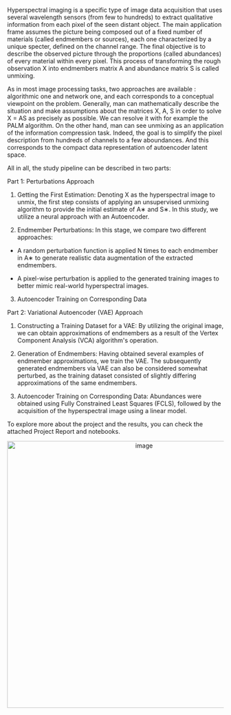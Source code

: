 Hyperspectral imaging is a specific type of image data acquisition that uses several wavelength sensors (from few to hundreds) to extract qualitative information from each pixel of the seen distant object. The main application frame assumes the picture being composed out of a fixed number of materials (called endmembers or sources), each one characterized by a unique specter, defined on the channel range. The final objective is to describe the observed picture through the proportions (called abundances) of every material within every pixel. This process of transforming the rough observation X into endmembers matrix A and abundance matrix S is called unmixing.

As in most image processing tasks, two approaches are available : algorithmic one and network one, and each corresponds to a conceptual viewpoint on the problem. Generally, man can mathematically describe the situation and make assumptions about the matrices X, A, S in order to solve X = AS as precisely as possible. We can resolve it with for example the PALM algorithm. On the other hand, man can see unmixing as an application of the information compression task. Indeed, the goal is to simplify the pixel description from hundreds of channels to a few aboundances. And this corresponds to the compact data representation of autoencoder latent space.


All in all, the study pipeline can be described in two parts:

Part 1: Perturbations Approach

1. Getting the First Estimation: Denoting X as the hyperspectral image to unmix, the first step consists of applying an unsupervised unmixing algorithm to provide the initial estimate of A∗ and S∗. In this study, we utilize a neural approach with an Autoencoder.

2. Endmember Perturbations: In this stage, we compare two different approaches:

  * A random perturbation function is applied N times to each endmember in A∗ to generate realistic data augmentation of the extracted endmembers.

  * A pixel-wise perturbation is applied to the generated training images to better mimic real-world hyperspectral images.

3. Autoencoder Training on Corresponding Data

Part 2: Variational Autoencoder (VAE) Approach

1. Constructing a Training Dataset for a VAE: By utilizing the original image, we can obtain approximations of endmembers as a result of the Vertex Component Analysis (VCA) algorithm's operation.

2. Generation of Endmembers: Having obtained several examples of endmember approximations, we train the VAE. The subsequently generated endmembers via VAE can also be considered somewhat perturbed, as the training dataset consisted of slightly differing approximations of the same endmembers.

3. Autoencoder Training on Corresponding Data: Abundances were obtained using Fully Constrained Least Squares (FCLS), followed by the acquisition of the hyperspectral image using a linear model.



To explore more about the project and the results, you can check the attached Project Report and notebooks.

<p align="center">
  <img width="621" alt="image" src="https://github.com/maxkochanoff/Hyperspectral-Images-Unmixing/assets/122701199/e15a457e-500e-465a-8ea0-b7dda99e0cb8">
</p>

